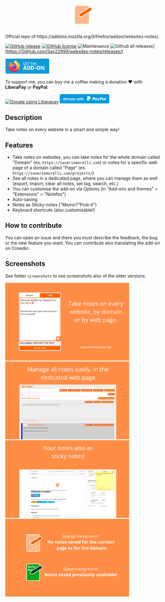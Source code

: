 <h1 align="center">
    <br>
    <img width="70" src="img/icon.svg" alt="Limite icon" />
    <br>
</h1>
Official repo of https://addons.mozilla.org/it/firefox/addon/websites-notes/.

[![GitHub release](https://img.shields.io/github/release/Sav22999/websites-notes.svg)](https://github.com/Sav22999/websites-notes/releases/) [![GitHub license](https://img.shields.io/github/license/Sav22999/websites-notes.svg)](https://github.com/Sav22999/websites-notes/blob/master/LICENSE) ![Maintenance](https://img.shields.io/badge/Maintained%3F-yes-green.svg) ![Github all releases](https://img.shields.io/github/downloads/Sav22999/websites-notes/total.svg)](https://GitHub.com/Sav22999/websites-notes/releases/) 

[<img src="img/firefoxAddons.png" height="50px">](https://addons.mozilla.org/it/firefox/addon/websites-notes/) 

To support me, you can buy me a coffee making a donation ❤️ with **LiberaPay** or **PayPal**:

<a href="https://liberapay.com/Sav22999/donate"><img alt="Donate using Liberapay" src="https://liberapay.com/assets/widgets/donate.svg"></a> [<img src="img/paypal.svg" width="160px"></img>](https://paypal.me/saveriomorelli)

## Description

Take notes on every website in a smart and simple way!

## Features

- Take notes on websites, you can take notes for the whole domain called "Domain" (es. `https://saveriomorelli.com`) or notes for a specific web page of a domain called "Page" (es. `https://saveriomorelli.com/projects/`)
- See all notes in a dedicated page, where you can manage them as well (export, import, clear all notes, set tag, search, etc.)
- You can customise the add-on via Options (in "Add-ons and themes" > "Extensions" > "Notefox")
- Auto-saving
- Notes as Sticky-notes (“Memo”/“Post-it")
- Keyboard shortcuts (also customisable!)

## How to contribute

You can open an issue and there you must describe the feedback, the bug or the new feature you want.
You can contribute also translating the add-on on Crowdin.

## Screenshots

See folder <code>screenshots</code> to see screenshots also of the older versions.

<img src="screenshots/3.1/1.png" width="400px"></img><img src="screenshots/3.1/2.png" width="400px"></img><img src="screenshots/3.1/3.png" width="400px"></img><img src="screenshots/3.1/4.png" width="400px"></img>
